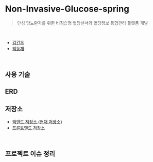 # Non-Invasive-Glucose-spring
> 만성 당뇨환자를 위한 비침습형 혈당센서와 혈당정보 통합관리 플랫폼 개발 <br>

<br>

* [김건우](https://github.com/Gunwooooo)
* [백동채](https://github.com/dcbaek)

<br>

## 사용 기술

## ERD

## 저장소
* [백엔드 저장소 (현재 저장소)](https://github.com/dcbaek/Non-Invasive-Glucose-spring)
* [프론트엔드 저장소](https://github.com/Gunwooooo/Non-Invasive-Glucose-android)
<br>

## 프로젝트 이슈 정리


